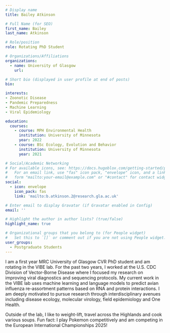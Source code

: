 ```yaml
---
# Display name
title: Bailey Atkinson

# Full Name (for SEO)
first_name: Bailey 
last_name: Atkinson 

# Role/position
role: Rotating PhD Student

# Organizations/Affiliations
organizations:
  - name: University of Glasgow 
    url: 

# Short bio (displayed in user profile at end of posts)
bio: 

interests:
- Zoonotic Disease
- Pandemic Preparedness
- Machine Learning
- Viral Epidemiology

education:
  courses:
    - course: MPH Environmental Health 
      institution: University of Minnesota
      year: 2022
    - course: BSc Ecology, Evolution and Behavior
      institution: University of Minnesota
      year: 2021

# Social/Academic Networking
# For available icons, see: https://docs.hugoblox.com/getting-started/page-builder/#icons
#   For an email link, use "fas" icon pack, "envelope" icon, and a link in the
#   form "mailto:your-email@example.com" or "#contact" for contact widget.
social:
  - icon: envelope
    icon_pack: fas
    link: 'mailto:b.atkinson.2@research.gla.ac.uk'

# Enter email to display Gravatar (if Gravatar enabled in Config)
email: ''

# Highlight the author in author lists? (true/false)
highlight_name: true

# Organizational groups that you belong to (for People widget)
#   Set this to `[]` or comment out if you are not using People widget.
user_groups:
  - Postgraduate Students
---
```


I am a first year MRC University of Glasgow CVR PhD student and am rotating in the VIBE lab. For the past two years, I worked at the U.S. CDC Division of Vector-Borne Disease where I focused my research on improving viral diagnostics and sequencing protocols. My current work in the VIBE lab uses machine learning and language models to predict avian influenza re-assortment patterns based on RNA and protein interactions. I am deeply motivated to pursue research through interdisciplinary avenues including disease ecology, molecular virology, field epidemiology and One Health.

Outside of the lab, I like to weight-lift, travel across the Highlands and cook various soups. Fun fact: I play Pokemon competitively and am competing in the European International Championships 2025!